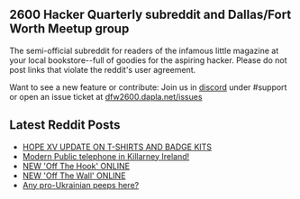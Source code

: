 ## 2600 Hacker Quarterly subreddit and Dallas/Fort Worth Meetup group
The semi-official subreddit for readers of the infamous little magazine at your local bookstore--full of goodies for the aspiring hacker. Please do not post links that violate the reddit's user agreement.

Want to see a new feature or contribute: 
Join us in [discord](https://dfw2600.dapla.net/chat) under #support or open an issue ticket at [dfw2600.dapla.net/issues](https://dfw2600.dapla.net/issues)

## Latest Reddit Posts
<!-- BLOG-POST-LIST:START -->
- [HOPE XV UPDATE ON T-SHIRTS AND BADGE KITS](https://2600.com/content/hope-xv-update-t-shirts-and-badge-kits)
- [Modern Public telephone in Killarney Ireland!](https://www.reddit.com/r/2600/comments/1ehlebv/modern_public_telephone_in_killarney_ireland/)
- [NEW 'Off The Hook' ONLINE](https://2600.com/hook/31-07-2024)
- [NEW 'Off The Wall' ONLINE](https://2600.com/wall/30-07-2024)
- [Any pro-Ukrainian peeps here?](https://www.reddit.com/r/2600/comments/1edk0vw/any_proukrainian_peeps_here/)
<!-- BLOG-POST-LIST:END -->
